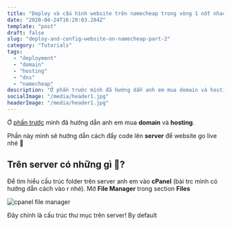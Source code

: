 ```yaml
---
title: "Deploy và cấu hình website trên namecheap trong vòng 1 nốt nhạc [Part 2]"
date: "2020-04-24T16:20:03.284Z"
template: "post"
draft: false
slug: "deploy-and-config-website-on-namecheap-part-2"
category: "Tutorials"
tags:
  - "deployment"
  - "domain"
  - "hosting"
  - "dns"
  - "namecheap"
description: "Ở phần trước mình đã hướng dẫn anh em mua domain và hosting. Phần này mình sẽ hướng dẫn cách để đẩy code lên server để website go live nhé 🚀 ..."
socialImage: "/media/header1.jpg"
headerImage: "/media/header1.jpg"
---
```


Ở [phần trước](/posts/deploy-and-config-website-on-namecheap-part-1) mình đã hướng dẫn anh em mua **domain** và **hosting**.

Phần này mình sẽ hướng dẫn cách đẩy code lên **server** để website go live nhé 🚀 

## Trên server có những gì 👀?
Để tìm hiểu cấu trúc folder trên server anh em vào **cPanel** (bài trc mình có hướng dẫn cách vào r nhé). Mở **File Manager** trong section **Files**

![cpanel file manager](/media/file-manager.png)

Đây chính là cấu trúc thư mục trên server! By default